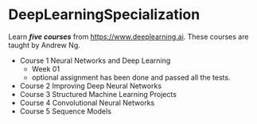 # DeepLearningSpecialization
Learn ***five courses*** from https://www.deeplearning.ai. These courses are taught by Andrew Ng.
* Course 1 Neural Networks and Deep Learning
  * Week 01
   * optional assignment has been done and passed all the tests.
* Course 2 Improving Deep Neural Networks 
* Course 3 Structured Machine Learning Projects 
* Course 4 Convolutional Neural Networks
* Course 5 Sequence Models 
